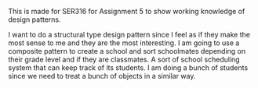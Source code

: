 This is made for SER316 for Assignment 5 to show working knowledge of design patterns.

I want to do a structural type design pattern since I feel as if they make the most sense to me and they are the most interesting. I am going to use a composite pattern to create a school and sort schoolmates depending on their grade level and if they are classmates. A sort of school scheduling system that can keep track of its students. I am doing a bunch of students since we need to treat a bunch of objects in a similar way.
